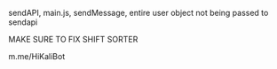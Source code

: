 sendAPI, main.js, sendMessage, entire user object not being passed to sendapi

MAKE SURE TO FIX SHIFT SORTER

m.me/HiKaliBot
